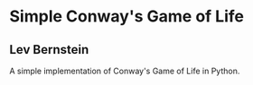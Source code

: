 # Simple Conway's Game of Life

## Lev Bernstein

A simple implementation of Conway's Game of Life in Python.